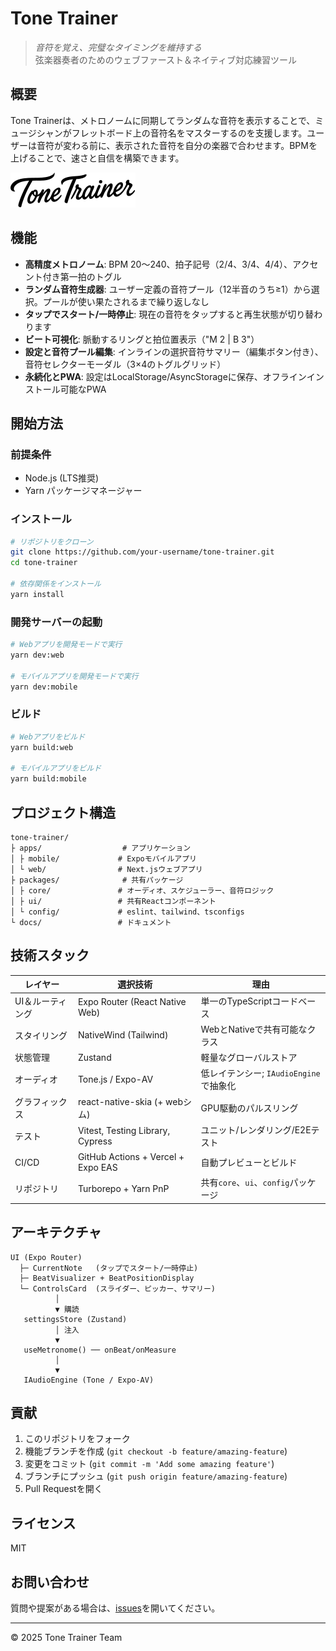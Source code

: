 # Tone Trainer

> *音符を覚え、完璧なタイミングを維持する*  
> 弦楽器奏者のためのウェブファースト＆ネイティブ対応練習ツール

## 概要

Tone Trainerは、メトロノームに同期してランダムな音符を表示することで、ミュージシャンがフレットボード上の音符名をマスターするのを支援します。ユーザーは音符が変わる前に、表示された音符を自分の楽器で合わせます。BPMを上げることで、速さと自信を構築できます。

![Tone Trainer Logo](apps/web/public/images/logo.svg)

## 機能

- **高精度メトロノーム**: BPM 20〜240、拍子記号（2/4、3/4、4/4）、アクセント付き第一拍のトグル
- **ランダム音符生成器**: ユーザー定義の音符プール（12半音のうち≥1）から選択。プールが使い果たされるまで繰り返しなし
- **タップでスタート/一時停止**: 現在の音符をタップすると再生状態が切り替わります
- **ビート可視化**: 脈動するリングと拍位置表示（"M 2 | B 3"）
- **設定と音符プール編集**: インラインの選択音符サマリー（編集ボタン付き）、音符セレクターモーダル（3×4のトグルグリッド）
- **永続化とPWA**: 設定はLocalStorage/AsyncStorageに保存、オフラインインストール可能なPWA

## 開始方法

### 前提条件

- Node.js (LTS推奨)
- Yarn パッケージマネージャー

### インストール

```bash
# リポジトリをクローン
git clone https://github.com/your-username/tone-trainer.git
cd tone-trainer

# 依存関係をインストール
yarn install
```

### 開発サーバーの起動

```bash
# Webアプリを開発モードで実行
yarn dev:web

# モバイルアプリを開発モードで実行
yarn dev:mobile
```

### ビルド

```bash
# Webアプリをビルド
yarn build:web

# モバイルアプリをビルド
yarn build:mobile
```

## プロジェクト構造

```
tone-trainer/
├ apps/                  # アプリケーション
│ ├ mobile/             # Expoモバイルアプリ
│ └ web/                # Next.jsウェブアプリ
├ packages/              # 共有パッケージ
│ ├ core/               # オーディオ、スケジューラー、音符ロジック
│ ├ ui/                 # 共有Reactコンポーネント
│ └ config/             # eslint、tailwind、tsconfigs
└ docs/                 # ドキュメント
```

## 技術スタック

| レイヤー | 選択技術 | 理由 |
|---------|----------|------|
| UI＆ルーティング | Expo Router (React Native Web) | 単一のTypeScriptコードベース |
| スタイリング | NativeWind (Tailwind) | WebとNativeで共有可能なクラス |
| 状態管理 | Zustand | 軽量なグローバルストア |
| オーディオ | Tone.js / Expo-AV | 低レイテンシー; `IAudioEngine`で抽象化 |
| グラフィックス | react-native-skia (+ webシム) | GPU駆動のパルスリング |
| テスト | Vitest, Testing Library, Cypress | ユニット/レンダリング/E2Eテスト |
| CI/CD | GitHub Actions + Vercel + Expo EAS | 自動プレビューとビルド |
| リポジトリ | Turborepo + Yarn PnP | 共有`core`、`ui`、`config`パッケージ |

## アーキテクチャ

```
UI (Expo Router)
  ├─ CurrentNote   (タップでスタート/一時停止)
  ├─ BeatVisualizer + BeatPositionDisplay
  └─ ControlsCard  (スライダー、ピッカー、サマリー)
          │
          ▼ 購読
   settingsStore (Zustand)
          │ 注入
          ▼
   useMetronome() ── onBeat/onMeasure
          │
          ▼
   IAudioEngine (Tone / Expo-AV)
```

## 貢献

1. このリポジトリをフォーク
2. 機能ブランチを作成 (`git checkout -b feature/amazing-feature`)
3. 変更をコミット (`git commit -m 'Add some amazing feature'`)
4. ブランチにプッシュ (`git push origin feature/amazing-feature`)
5. Pull Requestを開く

## ライセンス

MIT

## お問い合わせ

質問や提案がある場合は、[issues](https://github.com/your-username/tone-trainer/issues)を開いてください。

---

© 2025 Tone Trainer Team